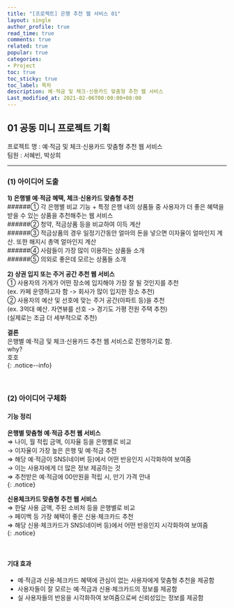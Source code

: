 ```yaml
---
title: "[프로젝트] 은행 추천 웹 서비스 01"
layout: single
author_profile: true
read_time: true
comments: true
related: true
popular: true
categories:
- Project
toc: true
toc_sticky: true
toc_label: 목차
description: 예·적금 및 체크·신용카드 맞춤형 추천 웹 서비스
Last_modified_at: 2021-02-06T00:00:00+08:00
---
```


## 01 공동 미니 프로젝트 기획
프로젝트 명 : 예·적금 및 체크·신용카드 맞춤형 추천 웹 서비스<br>
팀원 : 서혜빈, 박상희<br>

-------------

### (1) 아이디어 도출

**1) 은행별 예·적금 혜택, 체크·신용카드 맞춤형 추천<br>**
    ######① 각 은행별 비교 기능 + 특정 은행 내의 상품들 중 사용자가 더 좋은 혜택을 받을 수 있는 상품을 추천해주는 웹 서비스<br>
    ######② 청약, 적금상품 등을 비교하여 이득 계산<br>
    ######③ 적금상품의 경우 일정기간동안 얼마의 돈을 넣으면 이자율이 얼마인지 계산. 또한 해지시 총액 얼마인지 계산<br>
    ######④ 사람들이 가장 많이 이용하는 상품들 소개<br>
    ######⑤ 의외로 좋은데 모르는 상품들 소개<br>

**2) 상권 입지 또는 주거 공간 추천 웹 서비스<br>**
    ① 사용자의 가게가 어떤 장소에 입지해야 가장 잘 될 것인지를 추천<br>
        (ex. 카페 운영하고자 함 -> 회사가 많이 입지한 장소 추천)<br>
    ② 사용자의 예산 및 선호에 맞는 주거 공간(아파트 등)을 추천<br>
        (ex. 3억대 예산. 자연뷰를 선호 -> 경기도 가평 전원 주택 추천)<br>
    (실제로는 조금 더 세부적으로 추천)<br>

**결론**<br>
은행별 예·적금 및 체크·신용카드 추천 웹 서비스로 진행하기로 함.<br>
    why?<br>
    호호<br>
{: .notice--info}

<br>

### (2) 아이디어 구체화
#### 기능 정리

**은행별 맞춤형 예·적금 추천 웹 서비스<br>**
⇒ 나이, 월 적립 금액, 이자율 등을 은행별로 비교<br>
→ 이자율이 가장 높은 은행 및 예·적금 추천<br>
⇒ 해당 예·적금이 SNS(네이버 등)에서 어떤 반응인지 시각화하여 보여줌<br>
→ 이는 사용자에게 더 많은 정보 제공하는 것<br>
⇒ 추천받은 예·적금에 00만원을 적립 시, 만기 가격 안내<br>
{: .notice}

**신용체크카드 맞춤형 추천 웹 서비스<br>**
⇒ 한달 사용 금액, 주된 소비처 등을 은행별로 비교<br>
→ 페이백 등 가장 혜택이 좋은 신용·체크카드 추천<br>
⇒ 해당 신용·체크카드가 SNS(네이버 등)에서 어떤 반응인지 시각화하여 보여줌<br>
{: .notice}

<br>

#### 기대 효과
- 예·적금과 신용·체크카드 혜택에 관심이 없는 사용자에게 맞춤형 추천을 제공함<br>
- 사용자들이 잘 모르는 예·적금과 신용·체크카드의 정보를 제공함<br>
- 실 사용자들의 반응을 시각화하여 보여줌으로써 신뢰성있는 정보를 제공함<br>
